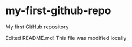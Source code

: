 # my-first-github-repo
My first GitHub repository

Edited README.md! This file was modified locally
